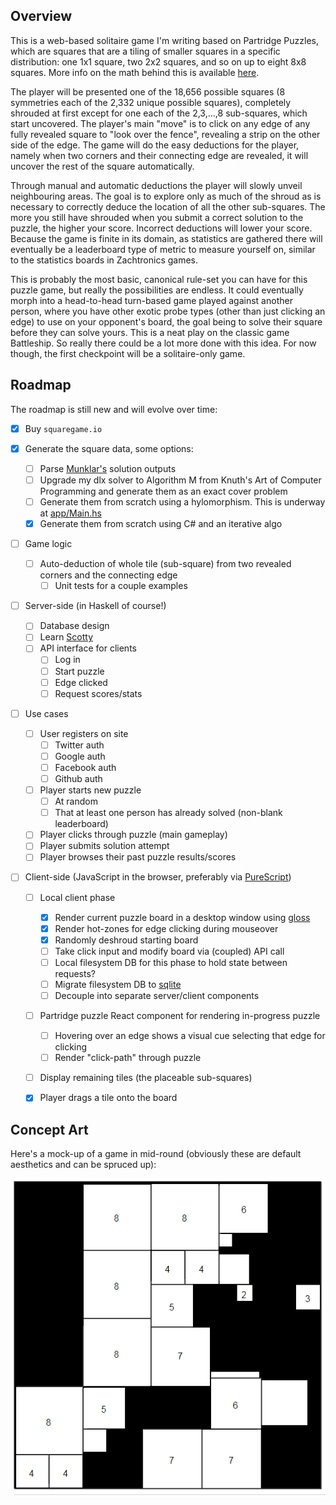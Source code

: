 ## Overview

This is a web-based solitaire game I'm writing based on Partridge Puzzles, which are squares that are a tiling of smaller squares in a specific distribution: one 1x1 square, two 2x2 squares, and so on up to eight 8x8 squares.  More info on the math behind this is available [here](http://www.mathpuzzle.com/partridge.html).

The player will be presented one of the 18,656 possible squares (8 symmetries each of the 2,332 unique possible squares), completely shrouded at first except for one each of the 2,3,...,8 sub-squares, which start uncovered.  The player's main "move" is to click on any edge of any fully revealed square to "look over the fence", revealing a strip on the other side of the edge.  The game will do the easy deductions for the player, namely when two corners and their connecting edge are revealed, it will uncover the rest of the square automatically.

Through manual and automatic deductions the player will slowly unveil neighbouring areas.  The goal is to explore only as much of the shroud as is necessary to correctly deduce the location of all the other sub-squares.  The more you still have shrouded when you submit a correct solution to the puzzle, the higher your score.  Incorrect deductions will lower your score.  Because the game is finite in its domain, as statistics are gathered there will eventually be a leaderboard type of metric to measure yourself on, similar to the statistics boards in Zachtronics games.

This is probably the most basic, canonical rule-set you can have for this puzzle game, but really the possibilities are endless.  It could eventually morph into a head-to-head turn-based game played against another person, where you have other exotic probe types (other than just clicking an edge) to use on your opponent's board, the goal being to solve their square before they can solve yours.  This is a neat play on the classic game Battleship.  So really there could be a lot more done with this idea.  For now though, the first checkpoint will be a solitaire-only game.


## Roadmap

The roadmap is still new and will evolve over time:

- [x] Buy `squaregame.io`

- [x] Generate the square data, some options:
  - [ ] Parse [Munklar's](https://github.com/Munklar/Partridge-Puzzle) solution outputs
  - [ ] Upgrade my dlx solver to Algorithm M from Knuth's Art of Computer Programming and generate them as an exact cover problem
  - [ ] Generate them from scratch using a hylomorphism. This is underway at [app/Main.hs](./app/Main.hs)
  - [x] Generate them from scratch using C# and an iterative algo

- [ ] Game logic
  - [ ] Auto-deduction of whole tile (sub-square) from two revealed corners and the connecting edge
    - [ ] Unit tests for a couple examples

- [ ] Server-side (in Haskell of course!)
  - [ ] Database design
  - [ ] Learn [Scotty](http://hackage.haskell.org/package/scotty-0.11.3/docs/Web-Scotty.html)
  - [ ] API interface for clients
    - [ ] Log in
    - [ ] Start puzzle
    - [ ] Edge clicked
    - [ ] Request scores/stats

- [ ] Use cases
  - [ ] User registers on site
    - [ ] Twitter auth
    - [ ] Google auth
    - [ ] Facebook auth
    - [ ] Github auth
  - [ ] Player starts new puzzle
    - [ ] At random
    - [ ] That at least one person has already solved (non-blank leaderboard)
  - [ ] Player clicks through puzzle (main gameplay)
  - [ ] Player submits solution attempt
  - [ ] Player browses their past puzzle results/scores

- [ ] Client-side (JavaScript in the browser, preferably via [PureScript](http://www.purescript.org/))
  - [ ] Local client phase
    - [x] Render current puzzle board in a desktop window using [gloss](http://hackage.haskell.org/package/gloss)
    - [x] Render hot-zones for edge clicking during mouseover
    - [x] Randomly deshroud starting board
    - [ ] Take click input and modify board via (coupled) API call
    - [ ] Local filesystem DB for this phase to hold state between requests?
    - [ ] Migrate filesystem DB to [sqlite](https://www.sqlite.org/index.html)
    - [ ] Decouple into separate server/client components
  - [ ] Partridge puzzle React component for rendering in-progress puzzle
    - [ ] Hovering over an edge shows a visual cue selecting that edge for clicking
    - [ ] Render "click-path" through puzzle
  - [ ] Display remaining tiles (the placeable sub-squares)
  - [x] Player drags a tile onto the board


## Concept Art

Here's a mock-up of a game in mid-round (obviously these are default aesthetics and can be spruced up):

![Concept Art](./concept-art.png)

